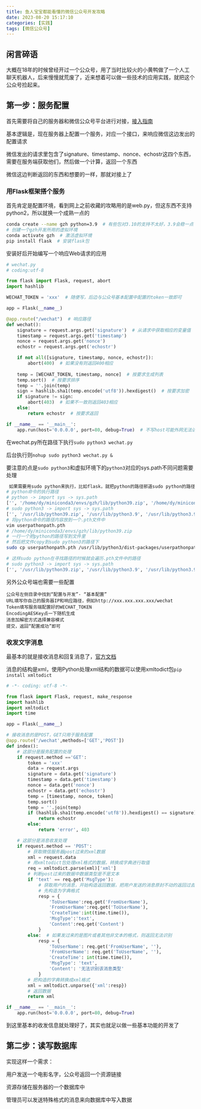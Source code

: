 ```yaml
---
title: 鱼人宝宝都能看懂的微信公众号开发攻略
date: 2023-08-20 15:17:10
categories: [实践]
tags: [微信公众号]
---
```

## 闲言碎语

大概在18年的时候曾经开过一个公众号，用了当时比较火的小黄鸭做了一个人工聊天机器人，后来慢慢就荒废了，近来想着可以做一些技术的应用实践，就把这个公众号捡起来。

<!--more-->

## 第一步：服务配置

首先需要将自己的服务器和微信公众号平台进行对接，[接入指南](https://developers.weixin.qq.com/doc/offiaccount/Basic_Information/Access_Overview.html)

基本逻辑是，现在服务器上配置一个服务，对应一个接口，来响应微信这边发出的配置请求

微信发出的请求里包含了signature、timestamp、nonce、echostr这四个东西，需要在服务端获取他们，然后做一个计算，返回一个东西

微信这边判断返回的东西和想要的一样，那就对接上了

### 用Flask框架搭个服务

首先肯定是配置环境，看到网上之前收藏的攻略用的是web.py，但这东西不支持python2，所以就换一个成熟一点的

```bash
conda create --name gzh python=3.9  # 有些包对3.10的支持不太好，3.9会稳一点
# 创建一个gzh开发所用的虚拟环境
conda activate gzh  # 激活虚拟环境
pip install flask  # 安装flask包
```

安装好后开始编写一个响应Web请求的应用

```python
# wechat.py
# coding:utf-8

from flask import Flask, request, abort
import hashlib

WECHAT_TOKEN = 'xxx'  # 随便写，后边与公众号基本配置中配置的token一致即可

app = Flask(__name__)

@app.route("/wechat")  # 响应路径
def wechat():
    signature = request.args.get('signature')  # 从请求中获取相应的变量值
    timestamp = request.args.get('timestamp')
    nonce = request.args.get('nonce')
    echostr = request.args.get('echostr')

    if not all([signature, timestamp, nonce, echostr]):
        abort(400)  # 如果没有则返回400相应
    
    temp = [WECHAT_TOKEN, timestamp, nonce]  # 按要求生成列表
    temp.sort()  # 按要求排序
    temp = ''.join(temp)
    sign = hashlib.sha1(temp.encode('utf8')).hexdigest()  # 按要求加密
    if signature != sign:
        abort(403)  # 如果不一致则返回403相应
    else:
        return echostr  # 按要求返回

if __name__ == '__main__':
    app.run(host='0.0.0.0', port=80, debug=True)  # 不写host可能外网无法访问
```

在wechat.py所在路径下执行`sudo python3 wechat.py`

后台执行则`nohup sudo python3 wechat.py &`

要注意的点是`sudo python3`和虚拟环境下的`python3`对应的sys.path不同问题需要处理

```bash
 如果需要用sudo python来执行，比如flask，就把python的路径邪道sudo python的路径底下
# python命令的执行路径
# python -> import sys -> sys.path
['', '/home/dy/miniconda3/envs/gzh/lib/python39.zip', '/home/dy/miniconda3/envs/gzh/lib/python3.9', '/home/dy/miniconda3/envs/gzh/lib/python3.9/lib-dynload', '/home/dy/miniconda3/envs/gzh/lib/python3.9/site-packages']# sudo python命令的执行路径
# sudo python3 -> import sys -> sys.path
['', '/usr/lib/python39.zip', '/usr/lib/python3.9', '/usr/lib/python3.9/lib-dynload', '/usr/local/lib/python3.9/dist-packages', '/usr/lib/python3/dist-packages']
# 将python命令的路径内容放到一个.pth文件中
vim userpathonpath.pth
# /home/dy/miniconda3/envs/gzh/lib/python39.zip
# 一行一个把python的路径写到文件里
# 然后把文件copy到sudo python3的路径下
sudo cp userpathonpath.pth /usr/lib/python3/dist-packages/userpathonpath.pth

# 这样sudo python在寻找路径的时候就会遍历.pth文件中的路径
# sudo python3 -> import sys -> sys.path
['', '/usr/lib/python39.zip', '/usr/lib/python3.9', '/usr/lib/python3.9/lib-dynload', '/usr/local/lib/python3.9/dist-packages', '/usr/lib/python3/dist-packages', '/home/dy/miniconda3/envs/gzh/lib/python3.9', '/home/dy/miniconda3/envs/gzh/lib/python3.9/lib-dynload', '/home/dy/miniconda3/envs/gzh/lib/python3.9/site-packages']
```

另外公众号端也需要一些配置

```
公众号左侧目录中找到“配置与开发”- “基本配置”
URL填写你自己的服务器IP和响应路径，例如http://xxx.xxx.xxx.xxx/wechat
Token填写服务端配置好的WECHAT_TOKEN
EncodingAESKey点一下随机生成
消息加解密方式选择兼容模式
提交，返回“配置成功”即可
```
### 收发文字消息

最基本的就是接收消息和回复消息了，[官方文档](https://developers.weixin.qq.com/doc/offiaccount/Message_Management/Receiving_standard_messages.html)

消息的结构是xml，使用Python处理xml结构的数据可以使用xmltodict包`pip install xmltodict`

```python
# -*- coding: utf-8 -*-

from flask import Flask, request, make_response
import hashlib
import xmltodict
import time

app = Flask(__name__)

# 接收消息的是POST，GET只用于服务配置
@app.route('/wechat',methods=['GET','POST'])
def index():
    # 这部分是服务配置的处理
    if request.method =='GET':
        token = 'xxx'
        data = request.args
        signature = data.get('signature')
        timestamp = data.get('timestamp')
        nonce = data.get('nonce')
        echostr = data.get('echostr')
        temp = [timestamp, nonce, token]
        temp.sort()
        temp = ''.join(temp)
        if (hashlib.sha1(temp.encode('utf8')).hexdigest() == signature):
            return echostr
        else:
            return 'error', 403

    # 这部分是消息收发处理
    if request.method == 'POST':
        # 获取微信服务器post过来的xml数据
        xml = request.data
        # 用xmltodict包处理xml格式的数据，转换成字典进行取值
        req = xmltodict.parse(xml)['xml']
        # 判断post过来的数据中数据类型是不是文本
        if 'text' == req.get('MsgType'):
            # 获取用户的消息，开始构造返回数据，把用户发送的消息原封不动的返回过去
            # 先构造为字典格式
            resp = {
                'ToUserName':req.get('FromUserName'),
                'FromUserName':req.get('ToUserName'),
                'CreateTime':int(time.time()),
                'MsgType':'text',
                'Content':req.get('Content')
            }
        else:  # 如果发过来的是图片或者其他非文本的格式，则返回无法识别
            resp = {
                'ToUserName': req.get('FromUserName', ''),
                'FromUserName': req.get('ToUserName', ''),
                'CreateTime': int(time.time()),
                'MsgType': 'text',
                'Content': '无法识别该消息类型'
            }
        # 把构造的字典转换成xml格式
        xml = xmltodict.unparse({'xml':resp})
        # 返回数据
        return xml

if __name__ == '__main__':
    app.run(host='0.0.0.0', port=80, debug=True)
```

到这里基本的收发信息就处理好了，其实也就足以做一些基本功能的开发了

## 第二步：读写数据库

实现这样一个需求：

用户发送一个电影名字，公众号返回一个资源链接

资源存储在服务器的一个数据库中

管理员可以发送特殊格式的消息来向数据库中写入数据


